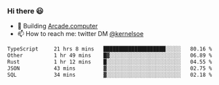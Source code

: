 ### Hi there 😃

- 🔨 Building [Arcade.computer](https://arcade.computer)
- 📫 How to reach me: twitter DM [@kernelsoe](https://twitter.com/kernelsoe)

<!--START_SECTION:waka-->

```txt
TypeScript     21 hrs 8 mins   ████████████████████░░░░░   80.16 %
Other          1 hr 49 mins    █▓░░░░░░░░░░░░░░░░░░░░░░░   06.89 %
Rust           1 hr 12 mins    █░░░░░░░░░░░░░░░░░░░░░░░░   04.55 %
JSON           43 mins         ▓░░░░░░░░░░░░░░░░░░░░░░░░   02.75 %
SQL            34 mins         ▓░░░░░░░░░░░░░░░░░░░░░░░░   02.18 %
```

<!--END_SECTION:waka-->
